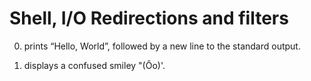 # Shell, I/O Redirections and filters

0. prints “Hello, World”, followed by a new line to the standard output.

1. displays a confused smiley "(Ôo)'.
 
